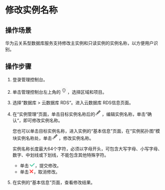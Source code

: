 # 修改实例名称<a name="rds_sqlserver_modify_instance_name"></a>

## 操作场景<a name="rds_modify_instance_name_section241540814823"></a>

华为云关系型数据库服务支持修改主实例和只读实例的实例名称，以方便用户识别。

## 操作步骤<a name="rds_modify_instance_name_section45421719172826"></a>

1.  登录管理控制台。
2.  单击管理控制台左上角的![](figures/Region灰色图标.png)，选择区域和项目。
3.  选择“数据库  \>  云数据库 RDS“。进入云数据库 RDS信息页面。
4.  在“实例管理“页面，单击目标实例名称后的![](figures/修改名称和端口.png)，编辑实例名称，单击“确认“，即可修改实例名称。

    您也可以单击目标实例名称，进入实例的“基本信息”页面，在“实例拓扑图“模块实例名称处，单击![](figures/修改名称和端口.png)，修改实例名称。

    实例名称长度最大64个字符，必须以字母开头，可包含大写字母、小写字母、数字、中划线或下划线，不能包含其他特殊字符。

    -   单击![](figures/提交-2.png)，提交修改。
    -   单击![](figures/kwx318612-GAUSS-DBaaS-image-19240b98-7879-4974-9a25-c7c1072f8abf.png)，取消修改。

5.  在实例的“基本信息”页面，查看修改结果。

